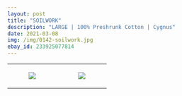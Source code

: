 ```yaml
---
layout: post
title: "SOILWORK"
description: "LARGE | 100% Preshrunk Cotton | Cygnus"
date: 2021-03-08
img: /img/0142-soilwork.jpg
ebay_id: 233925077814
---
```




<table style="width:100%;"><tr><td style="vertical-align:top;">
      <figure class="tmblr-full" data-orig-height="2048" data-orig-width="1365" data-orig-src="https://concertshirts.netlify.app/shirts/0142/0142-01.jpg"><img src="https://64.media.tumblr.com/7796be3010ea614afef14767f91e876d/da7a7b2863588e76-52/s540x810/e47e8a54d9c96526529da11dc573ffd2b558b423.jpg" data-orig-height="2048" data-orig-width="1365" data-orig-src="https://concertshirts.netlify.app/shirts/0142/0142-01.jpg"/></figure></td>
    <td style="vertical-align:top;">
      <figure class="tmblr-full" data-orig-height="2048" data-orig-width="1365" data-orig-src="https://concertshirts.netlify.app/shirts/0142/0142-02.jpg"><img src="https://64.media.tumblr.com/6b8841948387cc079aa902217a07cde4/da7a7b2863588e76-ce/s540x810/9f4d729a4917253934040b8521bfbcf471b16bfc.jpg" data-orig-height="2048" data-orig-width="1365" data-orig-src="https://concertshirts.netlify.app/shirts/0142/0142-02.jpg"/></figure></td>
  </tr></table>
